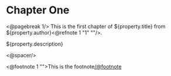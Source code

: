 Chapter One
===========

<@pagebreak 1/>
This is the first chapter of ${property.title} from ${property.author}<@refnote 1 "1" ""/>.

${property.description}

<@spacer/>

<@footnote 1 "">This is the footnote</@footnote>
